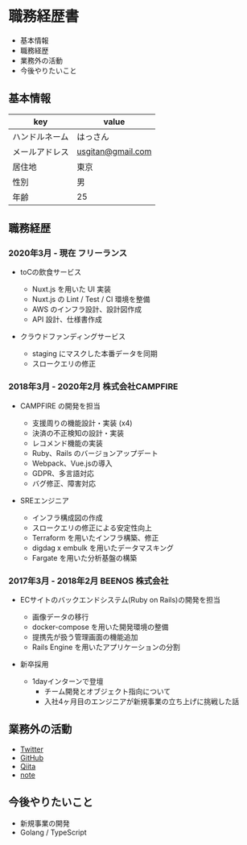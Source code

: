 # 職務経歴書

- 基本情報
- 職務経歴
- 業務外の活動
- 今後やりたいこと

## 基本情報

| key            | value             |
| -------------- | ----------------- |
| ハンドルネーム | はっさん          |
| メールアドレス | usgitan@gmail.com |
| 居住地         | 東京              |
| 性別           | 男                |
| 年齢           | 25                |

## 職務経歴

### 2020年3月 - 現在 フリーランス

- toCの飲食サービス
  - Nuxt.js を用いた UI 実装
  - Nuxt.js の Lint / Test / CI 環境を整備
  - AWS のインフラ設計、設計図作成
  - API 設計、仕様書作成

- クラウドファンディングサービス
  - staging にマスクした本番データを同期
  - スロークエリの修正

### 2018年3月 - 2020年2月 株式会社CAMPFIRE

- CAMPFIRE の開発を担当
  - 支援周りの機能設計・実装 (x4)
  - 決済の不正検知の設計・実装
  - レコメンド機能の実装
  - Ruby、Rails のバージョンアップデート
  - Webpack、Vue.jsの導入
  - GDPR、多言語対応
  - バグ修正、障害対応

- SREエンジニア
  - インフラ構成図の作成
  - スロークエリの修正による安定性向上
  - Terraform を用いたインフラ構築、修正
  - digdag x embulk を用いたデータマスキング
  - Fargate を用いた分析基盤の構築

### 2017年3月 - 2018年2月 BEENOS 株式会社

- ECサイトのバックエンドシステム(Ruby on Rails)の開発を担当
  - 画像データの移行
  - docker-compose を用いた開発環境の整備
  - 提携先が扱う管理画面の機能追加
  - Rails Engine を用いたアプリケーションの分割

- 新卒採用
  - 1dayインターンで登壇
    - チーム開発とオブジェクト指向について
    - 入社4ヶ月目のエンジニアが新規事業の立ち上げに挑戦した話

## 業務外の活動

- [Twitter](https://twitter.com/hassasa3)
- [GitHub](https://github.com/yuta17)
- [Qiita](https://qiita.com/Hassan)
- [note](https://note.com/usabdelah)

## 今後やりたいこと

- 新規事業の開発
- Golang / TypeScript
